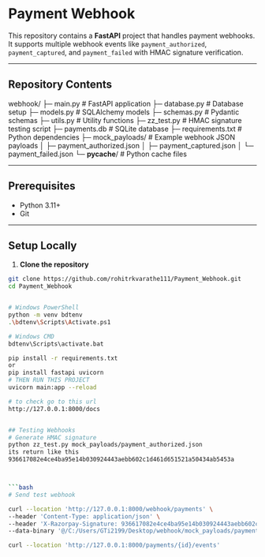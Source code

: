 
# Payment Webhook

This repository contains a **FastAPI** project that handles payment webhooks. It supports multiple webhook events like `payment_authorized`, `payment_captured`, and `payment_failed` with HMAC signature verification.

---

## Repository Contents

webhook/
├─ main.py                 # FastAPI application
├─ database.py             # Database setup
├─ models.py               # SQLAlchemy models
├─ schemas.py              # Pydantic schemas
├─ utils.py                # Utility functions
├─ zz_test.py              # HMAC signature testing script
├─ payments.db             # SQLite database
├─ requirements.txt        # Python dependencies
├─ mock_payloads/          # Example webhook JSON payloads
│   ├─ payment_authorized.json
│   ├─ payment_captured.json
│   └─ payment_failed.json
└─ __pycache__/            # Python cache files



---

## Prerequisites

- Python 3.11+
- Git

---

## Setup Locally

1. **Clone the repository**

```bash
git clone https://github.com/rohitrkvarathe111/Payment_Webhook.git
cd Payment_Webhook


# Windows PowerShell
python -m venv bdtenv
.\bdtenv\Scripts\Activate.ps1

# Windows CMD
bdtenv\Scripts\activate.bat

pip install -r requirements.txt
or
pip install fastapi uvicorn
# THEN RUN THIS PROJECT
uvicorn main:app --reload

# to check go to this url
http://127.0.0.1:8000/docs


## Testing Webhooks
# Generate HMAC signature
python zz_test.py mock_payloads/payment_authorized.json
its return like this
936617082e4ce4ba95e14b030924443aebb602c1d461d651521a50434ab5453a



```bash
# Send test webhook

curl --location 'http://127.0.0.1:8000/webhook/payments' \
--header 'Content-Type: application/json' \
--header 'X-Razorpay-Signature: 936617082e4ce4ba95e14b030924443aebb602c1d461d651521a50434ab5453a' \
--data-binary '@/C:/Users/GTi2199/Desktop/webhook/mock_payloads/payment_authorized.json'

curl --location 'http://127.0.0.1:8000/payments/{id}/events'





